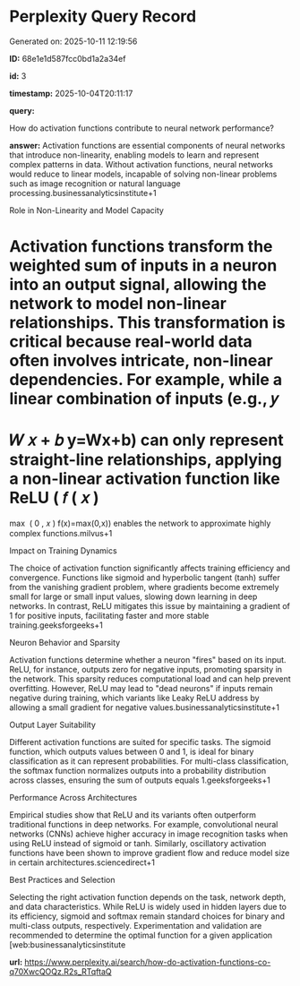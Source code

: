 # Perplexity Query Record

Generated on: 2025-10-11 12:19:56

**ID:** 68e1e1d587fcc0bd1a2a34ef

**id:** 3

**timestamp:** 2025-10-04T20:11:17

**query:**

How do activation functions contribute to neural network performance?

**answer:** Activation functions are essential components of neural networks that introduce non-linearity, enabling models to learn and represent complex patterns in data. Without activation functions, neural networks would reduce to linear models, incapable of solving non-linear problems such as image recognition or natural language processing.businessanalyticsinstitute+1

Role in Non-Linearity and Model Capacity

Activation functions transform the weighted sum of inputs in a neuron into an output signal, allowing the network to model non-linear relationships. This transformation is critical because real-world data often involves intricate, non-linear dependencies. For example, while a linear combination of inputs (e.g., 
𝑦
=
𝑊
𝑥
+
𝑏
y=Wx+b) can only represent straight-line relationships, applying a non-linear activation function like ReLU (
𝑓
(
𝑥
)
=
max
⁡
(
0
,
𝑥
)
f(x)=max(0,x)) enables the network to approximate highly complex functions.milvus+1

Impact on Training Dynamics

The choice of activation function significantly affects training efficiency and convergence. Functions like sigmoid and hyperbolic tangent (tanh) suffer from the vanishing gradient problem, where gradients become extremely small for large or small input values, slowing down learning in deep networks. In contrast, ReLU mitigates this issue by maintaining a gradient of 1 for positive inputs, facilitating faster and more stable training.geeksforgeeks+1

Neuron Behavior and Sparsity

Activation functions determine whether a neuron "fires" based on its input. ReLU, for instance, outputs zero for negative inputs, promoting sparsity in the network. This sparsity reduces computational load and can help prevent overfitting. However, ReLU may lead to "dead neurons" if inputs remain negative during training, which variants like Leaky ReLU address by allowing a small gradient for negative values.businessanalyticsinstitute+1

Output Layer Suitability

Different activation functions are suited for specific tasks. The sigmoid function, which outputs values between 0 and 1, is ideal for binary classification as it can represent probabilities. For multi-class classification, the softmax function normalizes outputs into a probability distribution across classes, ensuring the sum of outputs equals 1.geeksforgeeks+1

Performance Across Architectures

Empirical studies show that ReLU and its variants often outperform traditional functions in deep networks. For example, convolutional neural networks (CNNs) achieve higher accuracy in image recognition tasks when using ReLU instead of sigmoid or tanh. Similarly, oscillatory activation functions have been shown to improve gradient flow and reduce model size in certain architectures.sciencedirect+1

Best Practices and Selection

Selecting the right activation function depends on the task, network depth, and data characteristics. While ReLU is widely used in hidden layers due to its efficiency, sigmoid and softmax remain standard choices for binary and multi-class outputs, respectively. Experimentation and validation are recommended to determine the optimal function for a given application [web:businessanalyticsinstitute

**url:** https://www.perplexity.ai/search/how-do-activation-functions-co-q70XwcQOQz.R2s_RTqftaQ

